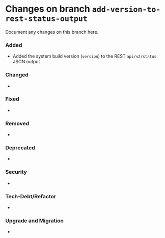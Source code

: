 # Changes on branch `add-version-to-rest-status-output`
Document any changes on this branch here.
### Added
- Added the system build version (`version`) to the REST `api/v2/status` JSON output

### Changed
- 

### Fixed
- 

### Removed
- 

### Deprecated
- 

### Security
- 

### Tech-Debt/Refactor
- 

### Upgrade and Migration
- 
